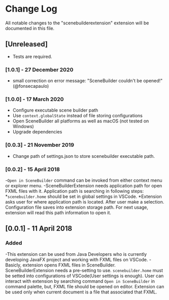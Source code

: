 # Change Log
All notable changes to the "scenebuilderextension" extension will be documented in this file.

## [Unreleased]
- Tests are required.

### [1.0.1] - 27 December 2020
- small correction on error message: "SceneBuilder couldn't be opened!" (@fonsecapaulo)

### [1.0.0] - 17 March 2020
- Configure executable scene builder path
- Use `context.globalState` instead of file storing configurations
- Open SceneBuilder all platforms as well as macOS (not tested on Windows)
- Upgrade dependencies

### [0.0.3] - 21 November 2019
- Change path of settings.json to store scenebuilder executable path.

### [0.0.2] - 15 April 2018
-`Open in SceneBuilder` command can be invoked from either context menu or explorer menu.
-SceneBuilderExtension needs application path for open FXML files with it. Application path is searching in following steps:
    *`scenebuilder.home` should be set in global settings in VSCode.
    *Extension asks user for where application path is located. After user make a selection. Configuration file saves into extension
    storage path. For next usage, extension will read this path information to open it.

## [0.0.1] - 11 April 2018

### Added
-This extension can be used from Java Developers who is currently developing JavaFX project and working with FXML files on VSCode.
-Basicly, extension opens FXML files in SceneBuilder. SceneBuilderExtension needs a pre-setting to use.
 `scenebuilder.home` must be setted into configurations of VSCode(User settings is enough).
 User can interact with extension by searching command `Open in SceneBuilder` in command palette, but, FXML file should be opened on editor. Extension can be used only when current document is a file that associated that FXML.